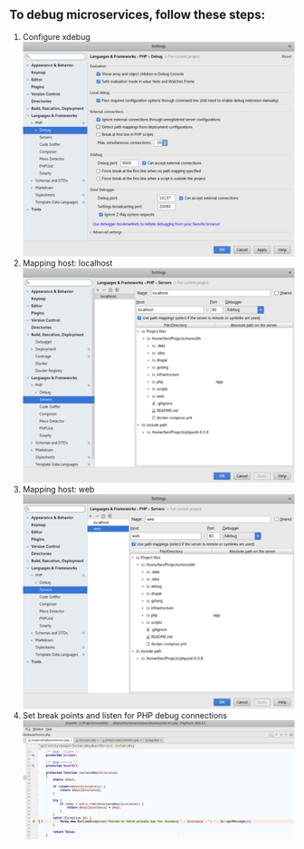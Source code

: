 ## To debug microservices, follow these steps:

1. Configure xdebug
![Debug](../images/debug.png)
2. Mapping host: localhost
![Debug](../images/mapping.png)
3. Mapping host: web
![Debug](../images/mapping2.png)
3. Set break points and listen for PHP debug connections
![Debug](../images/listen.png)
